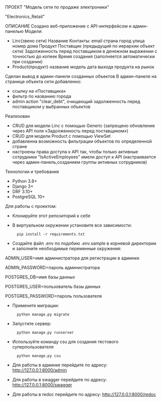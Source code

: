 ПРОЕКТ "Модель сети по продаже электроники"

"Electronics_Retail"
        
ОПИСАНИЕ
Создано веб-приложение с API-интерфейсом и админ-панелью
Модели:
* Linc(звено сети)
    Название
  Контакты:
    email
    страна
    город
    улица
    номер дома
  Продукт
  Поставщик (предыдущий по иерархии объект сети)
  Задолженность перед поставщиком в денежном выражении с точностью до копеек
  Время создания (заполняется автоматически при создании)
* Product(продукт)
    название
    модель
    дата выхода продукта на рынок
  
Сделан вывод в админ-панели созданных объектов
  В админ-панеле на странице объекта сети добавленно:
  * ссылку на «Поставщика»
  * фильтр по названию города
  * admin action "clear_debt", очищающий задолженность перед поставщиком у выбранных объектов

Реализован 
  * CRUD для модели Linc с помощью Generic
  (запрещено обновление через API поля «Задолженность перед поставщиком»)
  * CRUD для модели Product с помощью ViewSet 
  * добавленна возможность фильтрации объектов по определенной стране
  * настроены права доступа к API так, чтобы только активные сотрудники "IsActiveEmployees" имели доступ к API
    (настраивается через админ-панель,созданием группы активных сотрудников)

Технологии и требования
* Python 3.8+
* Django 3+
* DRF 3.10+
* PostgreSQL 10+

Для работы с проектом: 

* Клонируйте этот репозиторий к себе

* В виртуальном окружении установите все зависимости:

        pip install -r requirements.txt

* Создайте файл .env по подобию .env.sample в корневой директории и заполните необходимые переменные окружения:

ADMIN_USER=имя администратора для регистрации в админке

ADMIN_PASSWORD=пароль администратора

POSTGRES_DB=имя базы данных

POSTGRES_USER=пользователь базы данных 

POSTGRES_PASSWORD=пароль пользователя

* Примените миграции:

        python manage.py migrate

* Запустите сервер:

        python manage.py runserver

* Используйте команду csu для создания тестового суперпользователя

        python manage.py csu

* Для работы в админке перейдите по адресу: http://127.0.0.1:8000/admin
* Для работы в swagger перейдите по адресу: http://127.0.0.1:8000/swagger
* Для работы в redoc перейдите по адресу: http://127.0.0.1:8000/redoc
